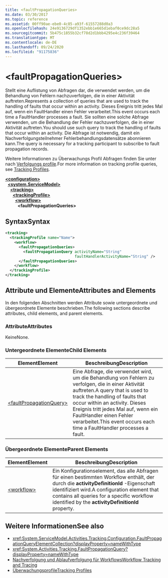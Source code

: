 ```yaml
---
title: <faultPropagationQueries>
ms.date: 03/30/2017
ms.topic: reference
ms.assetid: 00ff90ae-ebe0-4c85-a93f-61557288d0a3
ms.openlocfilehash: 24e9136729df1352ebb1e665d1ebaf0ce9dc28a5
ms.sourcegitcommit: 5b475c1855b32cf78d2d1bbb4295e4c236f39464
ms.translationtype: MT
ms.contentlocale: de-DE
ms.lasthandoff: 09/24/2020
ms.locfileid: "91175836"
---
```

# \<faultPropagationQueries>

<span data-ttu-id="f4f48-101">Stellt eine Auflistung von Abfragen dar, die verwendet werden, um die Behandlung von Fehlern nachzuverfolgen, die in einer Aktivität auftreten.</span><span class="sxs-lookup"><span data-stu-id="f4f48-101">Represents a collection of queries that are used to track the handling of faults that occur within an activity.</span></span>  <span data-ttu-id="f4f48-102">Dieses Ereignis tritt jedes Mal auf, wenn ein FaultHandler einen Fehler verarbeitet.</span><span class="sxs-lookup"><span data-stu-id="f4f48-102">This event occurs each time a FaultHandler processes a fault.</span></span> <span data-ttu-id="f4f48-103">Sie sollten eine solche Abfrage verwenden, um die Behandlung der Fehler nachzuverfolgen, die in einer Aktivität auftreten.</span><span class="sxs-lookup"><span data-stu-id="f4f48-103">You should use such query to track the handling of faults that occur within an activity.</span></span> <span data-ttu-id="f4f48-104">Die Abfrage ist notwendig, damit ein Nachverfolgungsteilnehmer Fehlerbehandlungsdatensätze abonnieren kann.</span><span class="sxs-lookup"><span data-stu-id="f4f48-104">The query is necessary for a  tracking participant to subscribe to fault propagation records.</span></span>  
  
 <span data-ttu-id="f4f48-105">Weitere Informationen zu Überwachungs Profil Abfragen finden Sie unter nach [Verfolgungs profile](../../../windows-workflow-foundation/tracking-profiles.md).</span><span class="sxs-lookup"><span data-stu-id="f4f48-105">For more information on tracking profile queries, see [Tracking Profiles](../../../windows-workflow-foundation/tracking-profiles.md).</span></span>  
  
[**\<configuration>**](../configuration-element.md)\
&nbsp;&nbsp;[**\<system.ServiceModel>**](system-servicemodel-of-workflow.md)\
&nbsp;&nbsp;&nbsp;&nbsp;[**\<tracking>**](tracking.md)\
&nbsp;&nbsp;&nbsp;&nbsp;&nbsp;&nbsp;[**\<trackingProfile>**](trackingprofile.md)\
&nbsp;&nbsp;&nbsp;&nbsp;&nbsp;&nbsp;&nbsp;&nbsp;[**\<workflow>**](workflow.md)\
&nbsp;&nbsp;&nbsp;&nbsp;&nbsp;&nbsp;&nbsp;&nbsp;&nbsp;&nbsp;**\<faultPropagationQueries>**
  
## <a name="syntax"></a><span data-ttu-id="f4f48-106">Syntax</span><span class="sxs-lookup"><span data-stu-id="f4f48-106">Syntax</span></span>  
  
```xml  
<tracking>
  <trackingProfile name="Name">
    <workflow>
      <faultPropagationQueries>
        <faultPropagationQuery activityName="String"
                               faultHandlerActivityName="String" />
      </faultPropagationQueries>
    </workflow>
  </trackingProfile>
</tracking>  
```  
  
## <a name="attributes-and-elements"></a><span data-ttu-id="f4f48-107">Attribute und Elemente</span><span class="sxs-lookup"><span data-stu-id="f4f48-107">Attributes and Elements</span></span>  

 <span data-ttu-id="f4f48-108">In den folgenden Abschnitten werden Attribute sowie untergeordnete und übergeordnete Elemente beschrieben.</span><span class="sxs-lookup"><span data-stu-id="f4f48-108">The following sections describe attributes, child elements, and parent elements.</span></span>  
  
### <a name="attributes"></a><span data-ttu-id="f4f48-109">Attribute</span><span class="sxs-lookup"><span data-stu-id="f4f48-109">Attributes</span></span>  

 <span data-ttu-id="f4f48-110">Keine</span><span class="sxs-lookup"><span data-stu-id="f4f48-110">None.</span></span>  
  
### <a name="child-elements"></a><span data-ttu-id="f4f48-111">Untergeordnete Elemente</span><span class="sxs-lookup"><span data-stu-id="f4f48-111">Child Elements</span></span>  
  
|<span data-ttu-id="f4f48-112">Element</span><span class="sxs-lookup"><span data-stu-id="f4f48-112">Element</span></span>|<span data-ttu-id="f4f48-113">Beschreibung</span><span class="sxs-lookup"><span data-stu-id="f4f48-113">Description</span></span>|  
|-------------|-----------------|  
|[\<faultPropagationQuery>](faultpropagationquery.md)|<span data-ttu-id="f4f48-114">Eine Abfrage, die verwendet wird, um die Behandlung von Fehlern zu verfolgen, die in einer Aktivität auftreten.</span><span class="sxs-lookup"><span data-stu-id="f4f48-114">A query that is used to track the handling of faults that occur within an activity.</span></span>  <span data-ttu-id="f4f48-115">Dieses Ereignis tritt jedes Mal auf, wenn ein FaultHandler einen Fehler verarbeitet.</span><span class="sxs-lookup"><span data-stu-id="f4f48-115">This event occurs each time a FaultHandler processes a fault.</span></span>|  
  
### <a name="parent-elements"></a><span data-ttu-id="f4f48-116">Übergeordnete Elemente</span><span class="sxs-lookup"><span data-stu-id="f4f48-116">Parent Elements</span></span>  
  
|<span data-ttu-id="f4f48-117">Element</span><span class="sxs-lookup"><span data-stu-id="f4f48-117">Element</span></span>|<span data-ttu-id="f4f48-118">Beschreibung</span><span class="sxs-lookup"><span data-stu-id="f4f48-118">Description</span></span>|  
|-------------|-----------------|  
|[\<workflow>](workflow.md)|<span data-ttu-id="f4f48-119">Ein Konfigurationselement, das alle Abfragen für einen bestimmten Workflow enthält, der durch die **activityDefinitionId** -Eigenschaft identifiziert wird.</span><span class="sxs-lookup"><span data-stu-id="f4f48-119">A configuration element that contains all queries for a specific workflow identified by the **activityDefinitionId** property.</span></span>|  
  
## <a name="see-also"></a><span data-ttu-id="f4f48-120">Weitere Informationen</span><span class="sxs-lookup"><span data-stu-id="f4f48-120">See also</span></span>

- <xref:System.ServiceModel.Activities.Tracking.Configuration.FaultPropagationQueryElementCollection?displayProperty=nameWithType>
- <xref:System.Activities.Tracking.FaultPropagationQuery?displayProperty=nameWithType>
- [<span data-ttu-id="f4f48-121">Nachverfolgung und Ablaufverfolgung für Workflows</span><span class="sxs-lookup"><span data-stu-id="f4f48-121">Workflow Tracking and Tracing</span></span>](../../../windows-workflow-foundation/workflow-tracking-and-tracing.md)
- [<span data-ttu-id="f4f48-122">Überwachungsprofile</span><span class="sxs-lookup"><span data-stu-id="f4f48-122">Tracking Profiles</span></span>](../../../windows-workflow-foundation/tracking-profiles.md)
